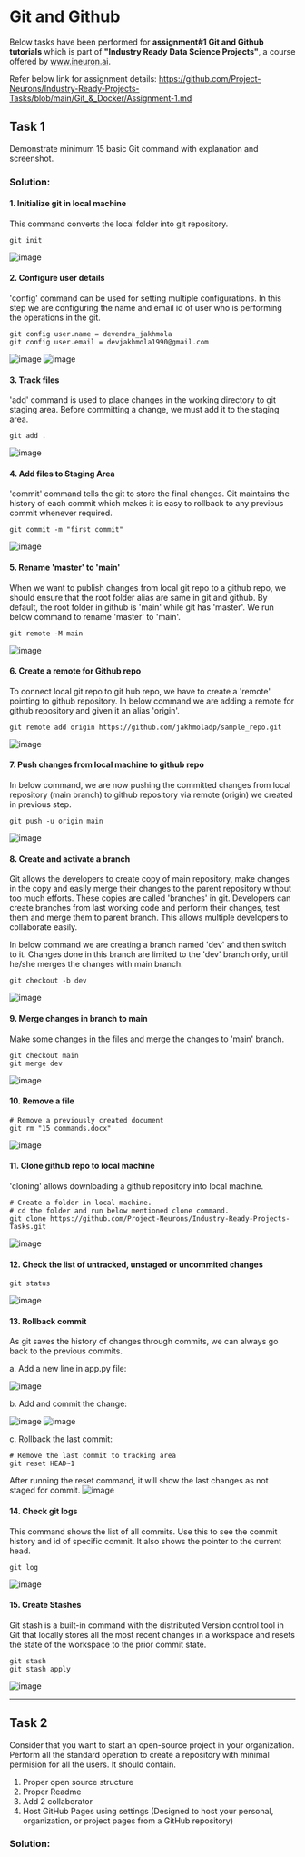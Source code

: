 # Git and Github
Below tasks have been performed for **assignment#1 Git and Github tutorials** which is part of **"Industry Ready Data Science Projects"**, a course offered by www.ineuron.ai. 

Refer below link for assignment details:
https://github.com/Project-Neurons/Industry-Ready-Projects-Tasks/blob/main/Git_&_Docker/Assignment-1.md


## Task 1
Demonstrate minimum 15 basic Git command with explanation and screenshot.

### Solution:
#### 1. Initialize git in local machine
This command converts the local folder into git repository.
```
git init
```
![image](https://user-images.githubusercontent.com/54409180/194898129-6613ce90-4f90-4e04-b116-4d8e458d1d61.png)

#### 2. Configure user details
'config' command can be used for setting multiple configurations. In this step we are configuring the name and email id of user who is performing the operations in the git. 
```
git config user.name = devendra_jakhmola
git config user.email = devjakhmola1990@gmail.com
```
![image](https://user-images.githubusercontent.com/54409180/194898231-69665e1c-ff21-49c6-a02f-7a56c2eed210.png)
![image](https://user-images.githubusercontent.com/54409180/194898341-3fde9ff1-26f8-495d-be75-fbf1a8dce5e9.png)

#### 3. Track files
'add' command is used to place changes in the working directory to git staging area. Before committing a change, we must add it to the staging area.
```
git add .
```
![image](https://user-images.githubusercontent.com/54409180/194899072-43814961-9c54-4ff8-ba79-ed94500c4ee5.png)

#### 4. Add files to Staging Area
'commit' command tells the git to store the final changes. Git maintains the history of each commit which makes it is easy to rollback to any previous commit whenever required.
```
git commit -m "first commit"
```
![image](https://user-images.githubusercontent.com/54409180/194900392-1ae7ae1f-8184-42b0-905c-a3fdb6b069c5.png)


#### 5. Rename 'master' to 'main'
When we want to publish changes from local git repo to a github repo, we should ensure that the root folder alias are same in git and github. By default, the root folder in github is 'main' while git has 'master'. We run below command to rename 'master' to 'main'. 
```
git remote -M main
```
![image](https://user-images.githubusercontent.com/54409180/194901490-e7adc50d-d476-4c6e-9b10-d393ab966c65.png)

#### 6. Create a remote for Github repo
To connect local git repo to git hub repo, we have to create a 'remote' pointing to github repository. In below command we are adding a remote for github repository and given it an alias 'origin'. 
```
git remote add origin https://github.com/jakhmoladp/sample_repo.git
```
![image](https://user-images.githubusercontent.com/54409180/194906552-71bb03f1-41a9-4701-915c-57a5c7de316c.png)

#### 7. Push changes from local machine to github repo
In below command, we are now pushing the committed changes from local repository (main branch) to github repository via remote (origin) we created in previous step.
```
git push -u origin main
```
![image](https://user-images.githubusercontent.com/54409180/194906794-360621a6-8aee-4f99-9ef3-42d86093207c.png)

#### 8. Create and activate a branch
Git allows the developers to create copy of main repository, make changes in the copy and easily merge their changes to the parent repository without too much efforts.
These copies are called 'branches' in git. Developers can create branches from last working code and perform their changes, test them and merge them to parent branch. 
This allows multiple developers to collaborate easily. 

In below command we are creating a branch named 'dev' and then switch to it. Changes done in this branch are limited to the 'dev' branch only, until he/she merges the changes with main branch.
```
git checkout -b dev
```
![image](https://user-images.githubusercontent.com/54409180/194906914-fca1e8db-82b3-42aa-95c6-e6b61c663b0c.png)

#### 9. Merge changes in branch to main
Make some changes in the files and merge the changes to 'main' branch.
```
git checkout main
git merge dev
```
![image](https://user-images.githubusercontent.com/54409180/194907537-48f7df6d-0782-4838-8127-08d04fe35ae6.png)

#### 10. Remove a file
```
# Remove a previously created document
git rm "15 commands.docx"
```
![image](https://user-images.githubusercontent.com/54409180/194907730-ec399b0b-7081-47bf-881b-32fc03935ca8.png)

#### 11. Clone github repo to local machine
'cloning' allows downloading a github repository into local machine.
```
# Create a folder in local machine.
# cd the folder and run below mentioned clone command.
git clone https://github.com/Project-Neurons/Industry-Ready-Projects-Tasks.git
```
![image](https://user-images.githubusercontent.com/54409180/194907861-25e92bcf-19ae-4643-931a-920dfcae991e.png)

#### 12. Check the list of untracked, unstaged or uncommited changes
```
git status
```
![image](https://user-images.githubusercontent.com/54409180/194908121-a2ccdcfa-9e1e-4dde-9e35-957d73eedc42.png)

#### 13. Rollback commit
As git saves the history of changes through commits, we can always go back to the previous commits.

a. Add a new line in app.py file:

![image](https://user-images.githubusercontent.com/54409180/194831390-f24418a9-189e-433a-bf20-b232844168c3.png)

b. Add and commit the change:

![image](https://user-images.githubusercontent.com/54409180/194908330-880df542-8736-48d0-b109-ab7fdef6f04c.png)
![image](https://user-images.githubusercontent.com/54409180/194831610-f2bc3da0-91bb-40e5-bcb0-d674466ed84d.png)

c. Rollback the last commit:
```
# Remove the last commit to tracking area
git reset HEAD~1
```

After running the reset command, it will show the last changes as not staged for commit.
![image](https://user-images.githubusercontent.com/54409180/194908709-129f8009-3b55-4a6d-9201-9301f4b1b328.png)

#### 14. Check git logs
This command shows the list of all commits. Use this to see the commit history and id of specific commit. It also shows the pointer to the current head.
```
git log
```
![image](https://user-images.githubusercontent.com/54409180/194832578-20eb3a8a-3bac-4790-b45b-04a00d1e0c40.png)

#### 15. Create Stashes
Git stash is a built-in command with the distributed Version control tool in Git that locally stores all the most recent changes in a workspace and resets the state of the workspace to the prior commit state.
```
git stash 
git stash apply
```
![image](https://user-images.githubusercontent.com/54409180/194909040-6a466316-2ef6-4678-853d-771094ad7578.png)

----------------------------------------------------------------------------------------------------------------
## Task 2
Consider that you want to start an open-source project in your organization. Perform all the standard operation to create a repository with minimal permision for all the users. It should contain.
1. Proper open source structure
2. Proper Readme
3. Add 2 collaborator
4. Host GitHub Pages using settings (Designed to host your personal, organization, or project pages from a GitHub repository)

### Solution:
